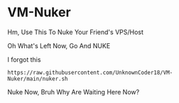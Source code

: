 # VM-Nuker
Hm, Use This To Nuke Your Friend's VPS/Host

Oh What's Left Now, Go And NUKE

I forgot this

```
https://raw.githubusercontent.com/UnknownCoder18/VM-Nuker/main/nuker.sh
```
Nuke Now, Bruh Why Are Waiting Here Now? 

